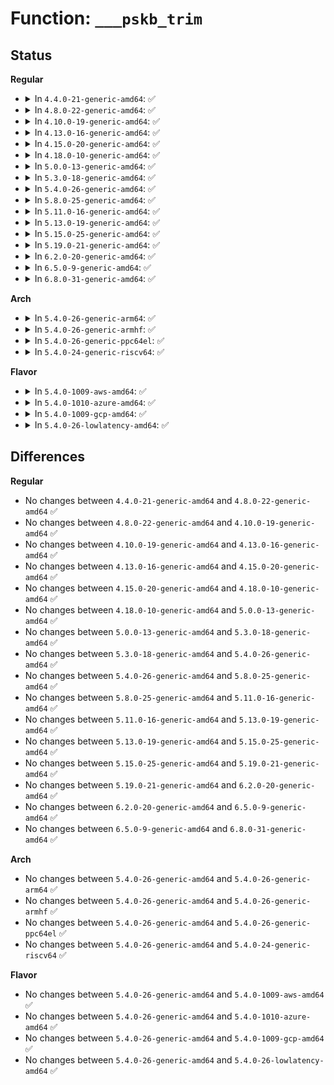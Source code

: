 # Function: <code>___pskb_trim</code>

## Status
<b>Regular</b>
<ul>
<li>
<details>
<summary>In <code>4.4.0-21-generic-amd64</code>: ✅</summary>

```c
int ___pskb_trim(struct sk_buff * skb, unsigned int len)
```

```json
{
  "name": "___pskb_trim",
  "collision_type": "Unique Global",
  "inline_type": "No",
  "funcs": [
    {
      "addr": 18446744071586220832,
      "name": "___pskb_trim",
      "external": true,
      "loc": "net/core/skbuff.c:1491",
      "file": "net/core/skbuff.c",
      "inline": "seen, unknown",
      "caller_inline": [],
      "caller_func": [
        "net/core/skbuff.c:___pskb_trim",
        "net/core/skbuff.c:skb_checksum_trimmed",
        "net/core/skbuff.c:skb_segment",
        "net/core/filter.c:sk_filter",
        "net/ipv4/ip_input.c:ip_rcv",
        "net/ipv4/ip_fragment.c:ip_defrag",
        "net/ipv4/ip_output.c:ip_append_page",
        "net/ipv4/udp.c:__udp4_lib_rcv",
        "net/ipv6/ip6_input.c:ipv6_rcv",
        "net/ipv6/udp.c:__udp6_lib_rcv",
        "net/ipv6/reassembly.c:ipv6_frag_rcv",
        "net/ipv6/exthdrs.c:ipv6_hop_jumbo",
        "net/packet/af_packet.c:packet_rcv"
      ]
    }
  ],
  "symbols": [
    {
      "addr": 18446744071586220832,
      "name": "___pskb_trim",
      "section": ".text",
      "bind": "STB_GLOBAL",
      "size": 747
    }
  ]
}
```
</details>
</li>
<li>
<details>
<summary>In <code>4.8.0-22-generic-amd64</code>: ✅</summary>

```c
int ___pskb_trim(struct sk_buff * skb, unsigned int len)
```

```json
{
  "name": "___pskb_trim",
  "collision_type": "Unique Global",
  "inline_type": "No",
  "funcs": [
    {
      "addr": 18446744071586645200,
      "name": "___pskb_trim",
      "external": true,
      "loc": "net/core/skbuff.c:1496",
      "file": "net/core/skbuff.c",
      "inline": "seen, unknown",
      "caller_inline": [],
      "caller_func": [
        "net/core/skbuff.c:pskb_extract",
        "net/core/skbuff.c:skb_checksum_trimmed",
        "net/core/skbuff.c:skb_segment",
        "net/core/skbuff.c:___pskb_trim",
        "net/core/filter.c:sk_filter_trim_cap",
        "net/ipv4/ip_input.c:ip_rcv",
        "net/ipv4/ip_fragment.c:ip_defrag",
        "net/ipv4/ip_output.c:ip_append_page",
        "net/ipv4/udp.c:__udp4_lib_rcv",
        "net/ipv6/ip6_input.c:ipv6_rcv",
        "net/ipv6/udp.c:__udp6_lib_rcv",
        "net/ipv6/reassembly.c:ipv6_frag_rcv",
        "net/ipv6/exthdrs.c:ipv6_hop_jumbo",
        "net/packet/af_packet.c:packet_rcv"
      ]
    }
  ],
  "symbols": [
    {
      "addr": 18446744071586645200,
      "name": "___pskb_trim",
      "section": ".text",
      "bind": "STB_GLOBAL",
      "size": 832
    }
  ]
}
```
</details>
</li>
<li>
<details>
<summary>In <code>4.10.0-19-generic-amd64</code>: ✅</summary>

```c
int ___pskb_trim(struct sk_buff * skb, unsigned int len)
```

```json
{
  "name": "___pskb_trim",
  "collision_type": "Unique Global",
  "inline_type": "No",
  "funcs": [
    {
      "addr": 18446744071586829888,
      "name": "___pskb_trim",
      "external": true,
      "loc": "net/core/skbuff.c:1496",
      "file": "net/core/skbuff.c",
      "inline": "seen, unknown",
      "caller_inline": [],
      "caller_func": [
        "net/core/skbuff.c:pskb_extract",
        "net/core/skbuff.c:skb_checksum_trimmed",
        "net/core/skbuff.c:skb_segment",
        "net/core/skbuff.c:___pskb_trim",
        "net/ipv4/ip_input.c:ip_rcv",
        "net/ipv4/ip_fragment.c:ip_defrag",
        "net/ipv4/ip_output.c:ip_append_page",
        "net/ipv4/udp.c:__udp4_lib_rcv",
        "net/ipv6/ip6_input.c:ipv6_rcv",
        "net/ipv6/udp.c:__udp6_lib_rcv",
        "net/ipv6/reassembly.c:ipv6_frag_rcv",
        "net/ipv6/exthdrs.c:ipv6_hop_jumbo",
        "net/packet/af_packet.c:packet_rcv"
      ]
    }
  ],
  "symbols": [
    {
      "addr": 18446744071586829888,
      "name": "___pskb_trim",
      "section": ".text",
      "bind": "STB_GLOBAL",
      "size": 832
    }
  ]
}
```
</details>
</li>
<li>
<details>
<summary>In <code>4.13.0-16-generic-amd64</code>: ✅</summary>

```c
int ___pskb_trim(struct sk_buff * skb, unsigned int len)
```

```json
{
  "name": "___pskb_trim",
  "collision_type": "Unique Global",
  "inline_type": "No",
  "funcs": [
    {
      "addr": 18446744071586964080,
      "name": "___pskb_trim",
      "external": true,
      "loc": "net/core/skbuff.c:1509",
      "file": "net/core/skbuff.c",
      "inline": "seen, unknown",
      "caller_inline": [],
      "caller_func": [
        "net/core/skbuff.c:pskb_extract",
        "net/core/skbuff.c:skb_checksum_trimmed",
        "net/core/skbuff.c:skb_segment",
        "net/core/skbuff.c:___pskb_trim",
        "net/ipv4/ip_input.c:ip_rcv",
        "net/ipv4/ip_fragment.c:ip_defrag",
        "net/ipv4/ip_output.c:ip_append_page",
        "net/ipv4/udp.c:__udp4_lib_rcv",
        "net/ipv6/ip6_input.c:ipv6_rcv",
        "net/ipv6/udp.c:__udp6_lib_rcv",
        "net/ipv6/reassembly.c:ipv6_frag_rcv",
        "net/ipv6/exthdrs.c:ipv6_hop_jumbo",
        "net/packet/af_packet.c:packet_rcv"
      ]
    }
  ],
  "symbols": [
    {
      "addr": 18446744071586964080,
      "name": "___pskb_trim",
      "section": ".text",
      "bind": "STB_GLOBAL",
      "size": 801
    }
  ]
}
```
</details>
</li>
<li>
<details>
<summary>In <code>4.15.0-20-generic-amd64</code>: ✅</summary>

```c
int ___pskb_trim(struct sk_buff * skb, unsigned int len)
```

```json
{
  "name": "___pskb_trim",
  "collision_type": "Unique Global",
  "inline_type": "No",
  "funcs": [
    {
      "addr": 18446744071587461504,
      "name": "___pskb_trim",
      "external": true,
      "loc": "net/core/skbuff.c:1754",
      "file": "net/core/skbuff.c",
      "inline": "seen, unknown",
      "caller_inline": [],
      "caller_func": [
        "net/core/skbuff.c:pskb_extract",
        "net/core/skbuff.c:skb_checksum_trimmed",
        "net/core/skbuff.c:skb_segment",
        "net/core/skbuff.c:___pskb_trim",
        "net/core/skbuff.c:skb_zerocopy_iter_stream",
        "net/ipv4/ip_input.c:ip_rcv",
        "net/ipv4/ip_fragment.c:ip_defrag",
        "net/ipv4/ip_output.c:ip_append_page",
        "net/ipv4/udp.c:__udp4_lib_rcv",
        "net/ipv6/ip6_input.c:ipv6_rcv",
        "net/ipv6/udp.c:__udp6_lib_rcv",
        "net/ipv6/reassembly.c:ipv6_frag_rcv",
        "net/ipv6/exthdrs.c:ipv6_hop_jumbo",
        "net/packet/af_packet.c:packet_rcv"
      ]
    }
  ],
  "symbols": [
    {
      "addr": 18446744071587461504,
      "name": "___pskb_trim",
      "section": ".text",
      "bind": "STB_GLOBAL",
      "size": 866
    }
  ]
}
```
</details>
</li>
<li>
<details>
<summary>In <code>4.18.0-10-generic-amd64</code>: ✅</summary>

```c
int ___pskb_trim(struct sk_buff * skb, unsigned int len)
```

```json
{
  "name": "___pskb_trim",
  "collision_type": "Unique Global",
  "inline_type": "No",
  "funcs": [
    {
      "addr": 18446744071587765840,
      "name": "___pskb_trim",
      "external": true,
      "loc": "net/core/skbuff.c:1756",
      "file": "net/core/skbuff.c",
      "inline": "seen, unknown",
      "caller_inline": [],
      "caller_func": [
        "drivers/net/tun.c:tun_net_xmit",
        "net/core/skbuff.c:pskb_extract",
        "net/core/skbuff.c:skb_segment",
        "net/core/skbuff.c:pskb_trim_rcsum_slow",
        "net/core/skbuff.c:___pskb_trim",
        "net/core/skbuff.c:skb_zerocopy_iter_stream",
        "net/ipv4/ip_output.c:ip_append_page",
        "net/packet/af_packet.c:packet_rcv"
      ]
    }
  ],
  "symbols": [
    {
      "addr": 18446744071587765840,
      "name": "___pskb_trim",
      "section": ".text",
      "bind": "STB_GLOBAL",
      "size": 894
    }
  ]
}
```
</details>
</li>
<li>
<details>
<summary>In <code>5.0.0-13-generic-amd64</code>: ✅</summary>

```c
int ___pskb_trim(struct sk_buff * skb, unsigned int len)
```

```json
{
  "name": "___pskb_trim",
  "collision_type": "Unique Global",
  "inline_type": "No",
  "funcs": [
    {
      "addr": 18446744071587899728,
      "name": "___pskb_trim",
      "external": true,
      "loc": "net/core/skbuff.c:1766",
      "file": "net/core/skbuff.c",
      "inline": "seen, unknown",
      "caller_inline": [],
      "caller_func": [
        "drivers/net/tun.c:tun_net_xmit",
        "net/core/skbuff.c:pskb_extract",
        "net/core/skbuff.c:skb_segment",
        "net/core/skbuff.c:pskb_trim_rcsum_slow",
        "net/core/skbuff.c:___pskb_trim",
        "net/core/skbuff.c:skb_zerocopy_iter_stream",
        "net/core/filter.c:sk_filter_trim_cap",
        "net/ipv4/ip_output.c:ip_append_page",
        "net/packet/af_packet.c:packet_rcv"
      ]
    }
  ],
  "symbols": [
    {
      "addr": 18446744071587899728,
      "name": "___pskb_trim",
      "section": ".text",
      "bind": "STB_GLOBAL",
      "size": 851
    }
  ]
}
```
</details>
</li>
<li>
<details>
<summary>In <code>5.3.0-18-generic-amd64</code>: ✅</summary>

```c
int ___pskb_trim(struct sk_buff * skb, unsigned int len)
```

```json
{
  "name": "___pskb_trim",
  "collision_type": "Unique Global",
  "inline_type": "No",
  "funcs": [
    {
      "addr": 18446744071588205984,
      "name": "___pskb_trim",
      "external": true,
      "loc": "net/core/skbuff.c:1925",
      "file": "net/core/skbuff.c",
      "inline": "seen, unknown",
      "caller_inline": [],
      "caller_func": [
        "drivers/net/tun.c:tun_net_xmit",
        "net/core/skbuff.c:pskb_extract",
        "net/core/skbuff.c:skb_segment",
        "net/core/skbuff.c:pskb_trim_rcsum_slow",
        "net/core/skbuff.c:___pskb_trim",
        "net/core/skbuff.c:skb_zerocopy_iter_stream",
        "net/core/filter.c:sk_filter_trim_cap",
        "net/ipv4/ip_output.c:ip_append_page",
        "net/ipv4/tcp.c:sk_stream_alloc_skb",
        "net/packet/af_packet.c:packet_rcv"
      ]
    }
  ],
  "symbols": [
    {
      "addr": 18446744071588205984,
      "name": "___pskb_trim",
      "section": ".text",
      "bind": "STB_GLOBAL",
      "size": 854
    }
  ]
}
```
</details>
</li>
<li>
<details>
<summary>In <code>5.4.0-26-generic-amd64</code>: ✅</summary>

```c
int ___pskb_trim(struct sk_buff * skb, unsigned int len)
```

```json
{
  "name": "___pskb_trim",
  "collision_type": "Unique Global",
  "inline_type": "No",
  "funcs": [
    {
      "addr": 18446744071588411040,
      "name": "___pskb_trim",
      "external": true,
      "loc": "net/core/skbuff.c:1925",
      "file": "net/core/skbuff.c",
      "inline": "seen, unknown",
      "caller_inline": [],
      "caller_func": [
        "drivers/net/tun.c:tun_net_xmit",
        "net/core/skbuff.c:pskb_extract",
        "net/core/skbuff.c:skb_segment",
        "net/core/skbuff.c:pskb_trim_rcsum_slow",
        "net/core/skbuff.c:___pskb_trim",
        "net/core/skbuff.c:skb_zerocopy_iter_stream",
        "net/core/filter.c:sk_filter_trim_cap",
        "net/ipv4/ip_output.c:ip_append_page",
        "net/packet/af_packet.c:packet_rcv"
      ]
    }
  ],
  "symbols": [
    {
      "addr": 18446744071588411040,
      "name": "___pskb_trim",
      "section": ".text",
      "bind": "STB_GLOBAL",
      "size": 854
    }
  ]
}
```
</details>
</li>
<li>
<details>
<summary>In <code>5.8.0-25-generic-amd64</code>: ✅</summary>

```c
int ___pskb_trim(struct sk_buff * skb, unsigned int len)
```

```json
{
  "name": "___pskb_trim",
  "collision_type": "Unique Global",
  "inline_type": "No",
  "funcs": [
    {
      "addr": 18446744071589276704,
      "name": "___pskb_trim",
      "external": true,
      "loc": "net/core/skbuff.c:1924",
      "file": "net/core/skbuff.c",
      "inline": "seen, unknown",
      "caller_inline": [],
      "caller_func": [
        "drivers/net/tun.c:tun_net_xmit",
        "net/core/skbuff.c:pskb_extract",
        "net/core/skbuff.c:skb_segment",
        "net/core/skbuff.c:pskb_trim_rcsum_slow",
        "net/core/skbuff.c:___pskb_trim",
        "net/core/skbuff.c:skb_zerocopy_iter_stream",
        "net/core/filter.c:sk_filter_trim_cap",
        "net/ipv4/ip_output.c:ip_append_page",
        "net/ipv4/ip_output.c:__ip_append_data",
        "net/ipv4/tcp.c:sk_stream_alloc_skb",
        "net/xfrm/espintcp.c:espintcp_rcv",
        "net/packet/af_packet.c:packet_rcv"
      ]
    }
  ],
  "symbols": [
    {
      "addr": 18446744071589276704,
      "name": "___pskb_trim",
      "section": ".text",
      "bind": "STB_GLOBAL",
      "size": 842
    }
  ]
}
```
</details>
</li>
<li>
<details>
<summary>In <code>5.11.0-16-generic-amd64</code>: ✅</summary>

```c
int ___pskb_trim(struct sk_buff * skb, unsigned int len)
```

```json
{
  "name": "___pskb_trim",
  "collision_type": "Unique Global",
  "inline_type": "No",
  "funcs": [
    {
      "addr": 18446744071589276672,
      "name": "___pskb_trim",
      "external": true,
      "loc": "net/core/skbuff.c:1935",
      "file": "net/core/skbuff.c",
      "inline": "seen, unknown",
      "caller_inline": [],
      "caller_func": [
        "drivers/net/tun.c:tun_net_xmit",
        "net/core/skbuff.c:pskb_extract",
        "net/core/skbuff.c:skb_segment",
        "net/core/skbuff.c:pskb_trim_rcsum_slow",
        "net/core/skbuff.c:___pskb_trim",
        "net/core/skbuff.c:skb_zerocopy_iter_stream",
        "net/core/filter.c:sk_filter_trim_cap",
        "net/ipv4/ip_output.c:ip_append_page",
        "net/ipv4/ip_output.c:__ip_append_data",
        "net/ipv4/tcp.c:sk_stream_alloc_skb",
        "net/ipv4/ip_tunnel_core.c:iptunnel_pmtud_build_icmpv6",
        "net/ipv4/ip_tunnel_core.c:iptunnel_pmtud_build_icmp",
        "net/xfrm/espintcp.c:espintcp_rcv",
        "net/packet/af_packet.c:packet_rcv"
      ]
    }
  ],
  "symbols": [
    {
      "addr": 18446744071589276672,
      "name": "___pskb_trim",
      "section": ".text",
      "bind": "STB_GLOBAL",
      "size": 839
    }
  ]
}
```
</details>
</li>
<li>
<details>
<summary>In <code>5.13.0-19-generic-amd64</code>: ✅</summary>

```c
int ___pskb_trim(struct sk_buff * skb, unsigned int len)
```

```json
{
  "name": "___pskb_trim",
  "collision_type": "Unique Global",
  "inline_type": "No",
  "funcs": [
    {
      "addr": 18446744071589170752,
      "name": "___pskb_trim",
      "external": true,
      "loc": "net/core/skbuff.c:1977",
      "file": "net/core/skbuff.c",
      "inline": "seen, unknown",
      "caller_inline": [],
      "caller_func": [
        "drivers/net/tun.c:tun_net_xmit",
        "net/core/skbuff.c:pskb_extract",
        "net/core/skbuff.c:skb_segment",
        "net/core/skbuff.c:pskb_trim_rcsum_slow",
        "net/core/skbuff.c:___pskb_trim",
        "net/core/skbuff.c:skb_zerocopy_iter_stream",
        "net/core/filter.c:sk_filter_trim_cap",
        "net/ipv4/ip_output.c:ip_append_page",
        "net/ipv4/ip_output.c:__ip_append_data",
        "net/ipv4/tcp.c:sk_stream_alloc_skb",
        "net/ipv4/ip_tunnel_core.c:iptunnel_pmtud_build_icmpv6",
        "net/ipv4/ip_tunnel_core.c:iptunnel_pmtud_build_icmp",
        "net/xfrm/espintcp.c:espintcp_rcv",
        "net/packet/af_packet.c:packet_rcv"
      ]
    }
  ],
  "symbols": [
    {
      "addr": 18446744071589170752,
      "name": "___pskb_trim",
      "section": ".text",
      "bind": "STB_GLOBAL",
      "size": 839
    }
  ]
}
```
</details>
</li>
<li>
<details>
<summary>In <code>5.15.0-25-generic-amd64</code>: ✅</summary>

```c
int ___pskb_trim(struct sk_buff * skb, unsigned int len)
```

```json
{
  "name": "___pskb_trim",
  "collision_type": "Unique Global",
  "inline_type": "No",
  "funcs": [
    {
      "addr": 18446744071589891552,
      "name": "___pskb_trim",
      "external": true,
      "loc": "net/core/skbuff.c:2049",
      "file": "net/core/skbuff.c",
      "inline": "seen, unknown",
      "caller_inline": [],
      "caller_func": [
        "drivers/net/tun.c:tun_net_xmit",
        "net/core/skbuff.c:pskb_extract",
        "net/core/skbuff.c:skb_segment",
        "net/core/skbuff.c:pskb_trim_rcsum_slow",
        "net/core/skbuff.c:___pskb_trim",
        "net/core/skbuff.c:skb_zerocopy_iter_stream",
        "net/core/filter.c:sk_filter_trim_cap",
        "net/ipv4/ip_output.c:ip_append_page",
        "net/ipv4/ip_output.c:__ip_append_data",
        "net/ipv4/tcp.c:sk_stream_alloc_skb",
        "net/ipv4/ip_tunnel_core.c:iptunnel_pmtud_build_icmpv6",
        "net/ipv4/ip_tunnel_core.c:iptunnel_pmtud_build_icmp",
        "net/xfrm/espintcp.c:espintcp_rcv",
        "net/packet/af_packet.c:packet_rcv"
      ]
    }
  ],
  "symbols": [
    {
      "addr": 18446744071589891552,
      "name": "___pskb_trim",
      "section": ".text",
      "bind": "STB_GLOBAL",
      "size": 879
    }
  ]
}
```
</details>
</li>
<li>
<details>
<summary>In <code>5.19.0-21-generic-amd64</code>: ✅</summary>

```c
int ___pskb_trim(struct sk_buff * skb, unsigned int len)
```

```json
{
  "name": "___pskb_trim",
  "collision_type": "Unique Global",
  "inline_type": "No",
  "funcs": [
    {
      "addr": 18446744071591420224,
      "name": "___pskb_trim",
      "external": true,
      "loc": "net/core/skbuff.c:2098",
      "file": "net/core/skbuff.c",
      "inline": "seen, unknown",
      "caller_inline": [],
      "caller_func": [
        "drivers/net/tun.c:tun_net_xmit",
        "net/core/skbuff.c:pskb_extract",
        "net/core/skbuff.c:skb_segment",
        "net/core/skbuff.c:pskb_trim_rcsum_slow",
        "net/core/skbuff.c:___pskb_trim",
        "net/core/skbuff.c:skb_zerocopy_iter_stream",
        "net/core/filter.c:sk_filter_trim_cap",
        "net/ipv4/ip_output.c:ip_append_page",
        "net/ipv4/ip_output.c:__ip_append_data",
        "net/ipv4/ip_tunnel_core.c:iptunnel_pmtud_build_icmpv6",
        "net/ipv4/ip_tunnel_core.c:iptunnel_pmtud_build_icmp",
        "net/xfrm/espintcp.c:espintcp_rcv",
        "net/packet/af_packet.c:packet_rcv"
      ]
    }
  ],
  "symbols": [
    {
      "addr": 18446744071591420224,
      "name": "___pskb_trim",
      "section": ".text",
      "bind": "STB_GLOBAL",
      "size": 948
    }
  ]
}
```
</details>
</li>
<li>
<details>
<summary>In <code>6.2.0-20-generic-amd64</code>: ✅</summary>

```c
int ___pskb_trim(struct sk_buff * skb, unsigned int len)
```

```json
{
  "name": "___pskb_trim",
  "collision_type": "Unique Global",
  "inline_type": "No",
  "funcs": [
    {
      "addr": 18446744071593183968,
      "name": "___pskb_trim",
      "external": true,
      "loc": "net/core/skbuff.c:2301",
      "file": "net/core/skbuff.c",
      "inline": "seen, unknown",
      "caller_inline": [],
      "caller_func": [
        "drivers/net/tun.c:tun_net_xmit",
        "net/core/skbuff.c:pskb_extract",
        "net/core/skbuff.c:skb_segment",
        "net/core/skbuff.c:pskb_trim_rcsum_slow",
        "net/core/skbuff.c:___pskb_trim",
        "net/core/skbuff.c:skb_zerocopy_iter_stream",
        "net/core/filter.c:sk_filter_trim_cap",
        "net/ipv4/ip_output.c:ip_append_page",
        "net/ipv4/ip_output.c:__ip_append_data",
        "net/ipv4/ip_tunnel_core.c:iptunnel_pmtud_build_icmpv6",
        "net/ipv4/ip_tunnel_core.c:iptunnel_pmtud_build_icmp",
        "net/xfrm/espintcp.c:espintcp_rcv",
        "net/packet/af_packet.c:packet_rcv"
      ]
    }
  ],
  "symbols": [
    {
      "addr": 18446744071593183968,
      "name": "___pskb_trim",
      "section": ".text",
      "bind": "STB_GLOBAL",
      "size": 1011
    }
  ]
}
```
</details>
</li>
<li>
<details>
<summary>In <code>6.5.0-9-generic-amd64</code>: ✅</summary>

```c
int ___pskb_trim(struct sk_buff * skb, unsigned int len)
```

```json
{
  "name": "___pskb_trim",
  "collision_type": "Unique Global",
  "inline_type": "No",
  "funcs": [
    {
      "addr": 18446744071593642256,
      "name": "___pskb_trim",
      "external": true,
      "loc": "net/core/skbuff.c:2465",
      "file": "net/core/skbuff.c",
      "inline": "seen, unknown",
      "caller_inline": [],
      "caller_func": [
        "drivers/net/tun.c:tun_net_xmit",
        "net/core/skbuff.c:pskb_extract",
        "net/core/skbuff.c:skb_segment",
        "net/core/skbuff.c:pskb_trim_rcsum_slow",
        "net/core/skbuff.c:___pskb_trim",
        "net/core/skbuff.c:skb_zerocopy_iter_stream",
        "net/core/filter.c:sk_filter_trim_cap",
        "net/ipv4/ip_output.c:__ip_append_data",
        "net/ipv4/ip_tunnel_core.c:iptunnel_pmtud_build_icmpv6",
        "net/ipv4/ip_tunnel_core.c:iptunnel_pmtud_build_icmp",
        "net/xfrm/espintcp.c:espintcp_rcv",
        "net/packet/af_packet.c:packet_rcv"
      ]
    }
  ],
  "symbols": [
    {
      "addr": 18446744071593642256,
      "name": "___pskb_trim",
      "section": ".text",
      "bind": "STB_GLOBAL",
      "size": 1218
    }
  ]
}
```
</details>
</li>
<li>
<details>
<summary>In <code>6.8.0-31-generic-amd64</code>: ✅</summary>

```c
int ___pskb_trim(struct sk_buff * skb, unsigned int len)
```

```json
{
  "name": "___pskb_trim",
  "collision_type": "Unique Global",
  "inline_type": "No",
  "funcs": [
    {
      "addr": 18446744071594418192,
      "name": "___pskb_trim",
      "external": true,
      "loc": "net/core/skbuff.c:2553",
      "file": "net/core/skbuff.c",
      "inline": "seen, unknown",
      "caller_inline": [],
      "caller_func": [
        "drivers/net/tun.c:tun_net_xmit",
        "net/core/skbuff.c:pskb_extract",
        "net/core/skbuff.c:skb_segment",
        "net/core/skbuff.c:pskb_trim_rcsum_slow",
        "net/core/skbuff.c:___pskb_trim",
        "net/core/skbuff.c:skb_zerocopy_iter_stream",
        "net/core/filter.c:sk_filter_trim_cap",
        "net/ipv4/ip_output.c:__ip_append_data",
        "net/ipv4/ip_tunnel_core.c:iptunnel_pmtud_build_icmpv6",
        "net/ipv4/ip_tunnel_core.c:iptunnel_pmtud_build_icmp",
        "net/xfrm/espintcp.c:espintcp_rcv",
        "net/packet/af_packet.c:packet_rcv"
      ]
    }
  ],
  "symbols": [
    {
      "addr": 18446744071594418192,
      "name": "___pskb_trim",
      "section": ".text",
      "bind": "STB_GLOBAL",
      "size": 1215
    }
  ]
}
```
</details>
</li>
</ul>
<b>Arch</b>
<ul>
<li>
<details>
<summary>In <code>5.4.0-26-generic-arm64</code>: ✅</summary>

```c
int ___pskb_trim(struct sk_buff * skb, unsigned int len)
```

```json
{
  "name": "___pskb_trim",
  "collision_type": "Unique Global",
  "inline_type": "No",
  "funcs": [
    {
      "addr": 18446603336501928128,
      "name": "___pskb_trim",
      "external": true,
      "loc": "net/core/skbuff.c:1925",
      "file": "net/core/skbuff.c",
      "inline": "seen, unknown",
      "caller_inline": [],
      "caller_func": [
        "drivers/net/tun.c:tun_net_xmit",
        "net/core/skbuff.c:pskb_extract",
        "net/core/skbuff.c:skb_segment",
        "net/core/skbuff.c:pskb_trim_rcsum_slow",
        "net/core/skbuff.c:___pskb_trim",
        "net/core/skbuff.c:skb_zerocopy_iter_stream",
        "net/core/filter.c:sk_filter_trim_cap",
        "net/ipv4/ip_output.c:ip_append_page",
        "net/ipv4/tcp.c:sk_stream_alloc_skb",
        "net/packet/af_packet.c:packet_rcv"
      ]
    }
  ],
  "symbols": [
    {
      "addr": 18446603336501928128,
      "name": "___pskb_trim",
      "section": ".text",
      "bind": "STB_GLOBAL",
      "size": 864
    }
  ]
}
```
</details>
</li>
<li>
<details>
<summary>In <code>5.4.0-26-generic-armhf</code>: ✅</summary>

```c
int ___pskb_trim(struct sk_buff * skb, unsigned int len)
```

```json
{
  "name": "___pskb_trim",
  "collision_type": "Unique Global",
  "inline_type": "No",
  "funcs": [
    {
      "addr": 3234687332,
      "name": "___pskb_trim",
      "external": true,
      "loc": "net/core/skbuff.c:1925",
      "file": "net/core/skbuff.c",
      "inline": "seen, unknown",
      "caller_inline": [],
      "caller_func": [
        "drivers/net/tun.c:tun_net_xmit",
        "net/core/skbuff.c:pskb_extract",
        "net/core/skbuff.c:skb_segment",
        "net/core/skbuff.c:pskb_trim_rcsum_slow",
        "net/core/skbuff.c:___pskb_trim",
        "net/core/skbuff.c:skb_zerocopy_iter_stream",
        "net/core/filter.c:sk_filter_trim_cap",
        "net/ipv4/ip_output.c:ip_append_page",
        "net/ipv4/ip_output.c:__ip_append_data",
        "net/ipv4/tcp.c:sk_stream_alloc_skb",
        "net/ipv6/ip6_output.c:__ip6_append_data",
        "net/packet/af_packet.c:packet_rcv"
      ]
    }
  ],
  "symbols": [
    {
      "addr": 3234687332,
      "name": "___pskb_trim",
      "section": ".text",
      "bind": "STB_GLOBAL",
      "size": 740
    }
  ]
}
```
</details>
</li>
<li>
<details>
<summary>In <code>5.4.0-26-generic-ppc64el</code>: ✅</summary>

```c
int ___pskb_trim(struct sk_buff * skb, unsigned int len)
```

```json
{
  "name": "___pskb_trim",
  "collision_type": "Unique Global",
  "inline_type": "No",
  "funcs": [
    {
      "addr": 13835058055295347248,
      "name": "___pskb_trim",
      "external": true,
      "loc": "net/core/skbuff.c:1925",
      "file": "net/core/skbuff.c",
      "inline": "seen, unknown",
      "caller_inline": [],
      "caller_func": [
        "drivers/net/tun.c:tun_net_xmit",
        "net/core/skbuff.c:pskb_extract",
        "net/core/skbuff.c:skb_segment",
        "net/core/skbuff.c:pskb_trim_rcsum_slow",
        "net/core/skbuff.c:___pskb_trim",
        "net/core/skbuff.c:skb_zerocopy_iter_stream",
        "net/core/filter.c:sk_filter_trim_cap",
        "net/ipv4/ip_output.c:ip_append_page",
        "net/ipv4/tcp.c:sk_stream_alloc_skb",
        "net/packet/af_packet.c:packet_rcv"
      ]
    }
  ],
  "symbols": [
    {
      "addr": 13835058055295347248,
      "name": "___pskb_trim",
      "section": ".text",
      "bind": "STB_GLOBAL",
      "size": 1144
    }
  ]
}
```
</details>
</li>
<li>
<details>
<summary>In <code>5.4.0-24-generic-riscv64</code>: ✅</summary>

```c
int ___pskb_trim(struct sk_buff * skb, unsigned int len)
```

```json
{
  "name": "___pskb_trim",
  "collision_type": "Unique Global",
  "inline_type": "No",
  "funcs": [
    {
      "addr": 18446743936278238338,
      "name": "___pskb_trim",
      "external": true,
      "loc": "net/core/skbuff.c:1925",
      "file": "net/core/skbuff.c",
      "inline": "seen, unknown",
      "caller_inline": [],
      "caller_func": [
        "drivers/net/tun.c:tun_net_xmit",
        "net/core/skbuff.c:pskb_extract",
        "net/core/skbuff.c:skb_segment",
        "net/core/skbuff.c:pskb_trim_rcsum_slow",
        "net/core/skbuff.c:___pskb_trim",
        "net/core/skbuff.c:skb_zerocopy_iter_stream",
        "net/core/filter.c:sk_filter_trim_cap",
        "net/ipv4/ip_output.c:ip_append_page",
        "net/packet/af_packet.c:packet_rcv"
      ]
    }
  ],
  "symbols": [
    {
      "addr": 18446743936278238338,
      "name": "___pskb_trim",
      "section": ".text",
      "bind": "STB_GLOBAL",
      "size": 690
    }
  ]
}
```
</details>
</li>
</ul>
<b>Flavor</b>
<ul>
<li>
<details>
<summary>In <code>5.4.0-1009-aws-amd64</code>: ✅</summary>

```c
int ___pskb_trim(struct sk_buff * skb, unsigned int len)
```

```json
{
  "name": "___pskb_trim",
  "collision_type": "Unique Global",
  "inline_type": "No",
  "funcs": [
    {
      "addr": 18446744071588017824,
      "name": "___pskb_trim",
      "external": true,
      "loc": "net/core/skbuff.c:1925",
      "file": "net/core/skbuff.c",
      "inline": "seen, unknown",
      "caller_inline": [],
      "caller_func": [
        "drivers/net/tun.c:tun_net_xmit",
        "net/core/skbuff.c:pskb_extract",
        "net/core/skbuff.c:skb_segment",
        "net/core/skbuff.c:pskb_trim_rcsum_slow",
        "net/core/skbuff.c:___pskb_trim",
        "net/core/skbuff.c:skb_zerocopy_iter_stream",
        "net/core/filter.c:sk_filter_trim_cap",
        "net/ipv4/ip_output.c:ip_append_page",
        "net/packet/af_packet.c:packet_rcv"
      ]
    }
  ],
  "symbols": [
    {
      "addr": 18446744071588017824,
      "name": "___pskb_trim",
      "section": ".text",
      "bind": "STB_GLOBAL",
      "size": 854
    }
  ]
}
```
</details>
</li>
<li>
<details>
<summary>In <code>5.4.0-1010-azure-amd64</code>: ✅</summary>

```c
int ___pskb_trim(struct sk_buff * skb, unsigned int len)
```

```json
{
  "name": "___pskb_trim",
  "collision_type": "Unique Global",
  "inline_type": "No",
  "funcs": [
    {
      "addr": 18446744071587730912,
      "name": "___pskb_trim",
      "external": true,
      "loc": "net/core/skbuff.c:1925",
      "file": "net/core/skbuff.c",
      "inline": "seen, unknown",
      "caller_inline": [],
      "caller_func": [
        "drivers/net/tun.c:tun_net_xmit",
        "net/core/skbuff.c:pskb_extract",
        "net/core/skbuff.c:skb_segment",
        "net/core/skbuff.c:pskb_trim_rcsum_slow",
        "net/core/skbuff.c:___pskb_trim",
        "net/core/skbuff.c:skb_zerocopy_iter_stream",
        "net/core/filter.c:sk_filter_trim_cap",
        "net/ipv4/ip_output.c:ip_append_page",
        "net/packet/af_packet.c:packet_rcv"
      ]
    }
  ],
  "symbols": [
    {
      "addr": 18446744071587730912,
      "name": "___pskb_trim",
      "section": ".text",
      "bind": "STB_GLOBAL",
      "size": 854
    }
  ]
}
```
</details>
</li>
<li>
<details>
<summary>In <code>5.4.0-1009-gcp-amd64</code>: ✅</summary>

```c
int ___pskb_trim(struct sk_buff * skb, unsigned int len)
```

```json
{
  "name": "___pskb_trim",
  "collision_type": "Unique Global",
  "inline_type": "No",
  "funcs": [
    {
      "addr": 18446744071588349600,
      "name": "___pskb_trim",
      "external": true,
      "loc": "net/core/skbuff.c:1925",
      "file": "net/core/skbuff.c",
      "inline": "seen, unknown",
      "caller_inline": [],
      "caller_func": [
        "drivers/net/tun.c:tun_net_xmit",
        "net/core/skbuff.c:pskb_extract",
        "net/core/skbuff.c:skb_segment",
        "net/core/skbuff.c:pskb_trim_rcsum_slow",
        "net/core/skbuff.c:___pskb_trim",
        "net/core/skbuff.c:skb_zerocopy_iter_stream",
        "net/core/filter.c:sk_filter_trim_cap",
        "net/netfilter/nfnetlink_queue.c:nfqnl_recv_verdict",
        "net/ipv4/ip_output.c:ip_append_page",
        "net/packet/af_packet.c:packet_rcv"
      ]
    }
  ],
  "symbols": [
    {
      "addr": 18446744071588349600,
      "name": "___pskb_trim",
      "section": ".text",
      "bind": "STB_GLOBAL",
      "size": 854
    }
  ]
}
```
</details>
</li>
<li>
<details>
<summary>In <code>5.4.0-26-lowlatency-amd64</code>: ✅</summary>

```c
int ___pskb_trim(struct sk_buff * skb, unsigned int len)
```

```json
{
  "name": "___pskb_trim",
  "collision_type": "Unique Global",
  "inline_type": "No",
  "funcs": [
    {
      "addr": 18446744071588485120,
      "name": "___pskb_trim",
      "external": true,
      "loc": "net/core/skbuff.c:1925",
      "file": "net/core/skbuff.c",
      "inline": "seen, unknown",
      "caller_inline": [],
      "caller_func": [
        "drivers/net/tun.c:tun_net_xmit",
        "net/core/skbuff.c:pskb_extract",
        "net/core/skbuff.c:skb_segment",
        "net/core/skbuff.c:pskb_trim_rcsum_slow",
        "net/core/skbuff.c:___pskb_trim",
        "net/core/skbuff.c:skb_zerocopy_iter_stream",
        "net/core/filter.c:sk_filter_trim_cap",
        "net/ipv4/ip_output.c:ip_append_page",
        "net/packet/af_packet.c:packet_rcv"
      ]
    }
  ],
  "symbols": [
    {
      "addr": 18446744071588485120,
      "name": "___pskb_trim",
      "section": ".text",
      "bind": "STB_GLOBAL",
      "size": 854
    }
  ]
}
```
</details>
</li>
</ul>

## Differences
<b>Regular</b>
<ul>
<li>
No changes between <code>4.4.0-21-generic-amd64</code> and <code>4.8.0-22-generic-amd64</code> ✅
</li>
<li>
No changes between <code>4.8.0-22-generic-amd64</code> and <code>4.10.0-19-generic-amd64</code> ✅
</li>
<li>
No changes between <code>4.10.0-19-generic-amd64</code> and <code>4.13.0-16-generic-amd64</code> ✅
</li>
<li>
No changes between <code>4.13.0-16-generic-amd64</code> and <code>4.15.0-20-generic-amd64</code> ✅
</li>
<li>
No changes between <code>4.15.0-20-generic-amd64</code> and <code>4.18.0-10-generic-amd64</code> ✅
</li>
<li>
No changes between <code>4.18.0-10-generic-amd64</code> and <code>5.0.0-13-generic-amd64</code> ✅
</li>
<li>
No changes between <code>5.0.0-13-generic-amd64</code> and <code>5.3.0-18-generic-amd64</code> ✅
</li>
<li>
No changes between <code>5.3.0-18-generic-amd64</code> and <code>5.4.0-26-generic-amd64</code> ✅
</li>
<li>
No changes between <code>5.4.0-26-generic-amd64</code> and <code>5.8.0-25-generic-amd64</code> ✅
</li>
<li>
No changes between <code>5.8.0-25-generic-amd64</code> and <code>5.11.0-16-generic-amd64</code> ✅
</li>
<li>
No changes between <code>5.11.0-16-generic-amd64</code> and <code>5.13.0-19-generic-amd64</code> ✅
</li>
<li>
No changes between <code>5.13.0-19-generic-amd64</code> and <code>5.15.0-25-generic-amd64</code> ✅
</li>
<li>
No changes between <code>5.15.0-25-generic-amd64</code> and <code>5.19.0-21-generic-amd64</code> ✅
</li>
<li>
No changes between <code>5.19.0-21-generic-amd64</code> and <code>6.2.0-20-generic-amd64</code> ✅
</li>
<li>
No changes between <code>6.2.0-20-generic-amd64</code> and <code>6.5.0-9-generic-amd64</code> ✅
</li>
<li>
No changes between <code>6.5.0-9-generic-amd64</code> and <code>6.8.0-31-generic-amd64</code> ✅
</li>
</ul>
<b>Arch</b>
<ul>
<li>
No changes between <code>5.4.0-26-generic-amd64</code> and <code>5.4.0-26-generic-arm64</code> ✅
</li>
<li>
No changes between <code>5.4.0-26-generic-amd64</code> and <code>5.4.0-26-generic-armhf</code> ✅
</li>
<li>
No changes between <code>5.4.0-26-generic-amd64</code> and <code>5.4.0-26-generic-ppc64el</code> ✅
</li>
<li>
No changes between <code>5.4.0-26-generic-amd64</code> and <code>5.4.0-24-generic-riscv64</code> ✅
</li>
</ul>
<b>Flavor</b>
<ul>
<li>
No changes between <code>5.4.0-26-generic-amd64</code> and <code>5.4.0-1009-aws-amd64</code> ✅
</li>
<li>
No changes between <code>5.4.0-26-generic-amd64</code> and <code>5.4.0-1010-azure-amd64</code> ✅
</li>
<li>
No changes between <code>5.4.0-26-generic-amd64</code> and <code>5.4.0-1009-gcp-amd64</code> ✅
</li>
<li>
No changes between <code>5.4.0-26-generic-amd64</code> and <code>5.4.0-26-lowlatency-amd64</code> ✅
</li>
</ul>
